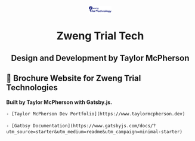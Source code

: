 <p align="center">
  <a href="https://www.gatsbyjs.com/?utm_source=starter&utm_medium=readme&utm_campaign=minimal-starter">
    <img alt="Zweng Trial Tech" src="src/images/logo.png" width="60" />
  </a>
</p>
<h1 align="center">
  Zweng Trial Tech
</h1>
<h2 align="center">
  Design and Development by Taylor McPherson
</h2>

## 🚀 Brochure Website for Zweng Trial Technologies

**Built by Taylor McPherson with Gatsby.js.**

    - [Taylor McPherson Dev Portfolio](https://www.taylormcpherson.dev)

    - [Gatbsy Documentation](https://www.gatsbyjs.com/docs/?utm_source=starter&utm_medium=readme&utm_campaign=minimal-starter)

